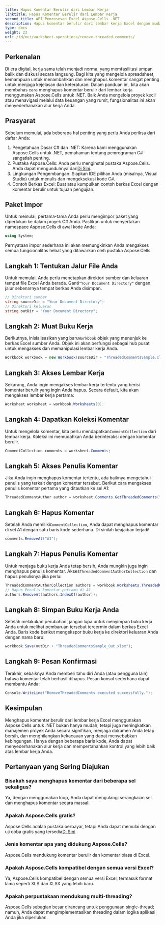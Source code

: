 ```yaml
---
title: Hapus Komentar Berulir dari Lembar Kerja
linktitle: Hapus Komentar Berulir dari Lembar Kerja
second_title: API Pemrosesan Excel Aspose.Cells .NET
description: Hapus komentar berulir dari lembar kerja Excel dengan mudah menggunakan Aspose.Cells for .NET dengan panduan langkah demi langkah ini. Sederhanakan pengelolaan Excel Anda.
type: docs
weight: 23
url: /id/net/worksheet-operations/remove-threaded-comments/
---
```

## Perkenalan
Di era digital, kerja sama telah menjadi norma, yang memfasilitasi umpan balik dan diskusi secara langsung. Bagi kita yang mengelola spreadsheet, kemampuan untuk menambahkan dan menghapus komentar sangat penting untuk menjaga kejelasan dan keteraturan. Dalam panduan ini, kita akan membahas cara menghapus komentar berulir dari lembar kerja menggunakan Aspose.Cells untuk .NET. Baik Anda mengelola proyek kecil atau menavigasi melalui data keuangan yang rumit, fungsionalitas ini akan menyederhanakan alur kerja Anda.
## Prasyarat
Sebelum memulai, ada beberapa hal penting yang perlu Anda periksa dari daftar Anda:
1. Pengetahuan Dasar C# dan .NET: Karena kami menggunakan Aspose.Cells untuk .NET, pemahaman tentang pemrograman C# sangatlah penting.
2.  Pustaka Aspose.Cells: Anda perlu menginstal pustaka Aspose.Cells. Anda dapat mengunduhnya dari[Di Sini](https://releases.aspose.com/cells/net/).
3. Lingkungan Pengembangan: Siapkan IDE pilihan Anda (misalnya, Visual Studio) untuk menulis dan mengeksekusi kode C#.
4. Contoh Berkas Excel: Buat atau kumpulkan contoh berkas Excel dengan komentar berulir untuk tujuan pengujian.
## Paket Impor
Untuk memulai, pertama-tama Anda perlu mengimpor paket yang diperlukan ke dalam proyek C# Anda. Pastikan untuk menyertakan namespace Aspose.Cells di awal kode Anda:
```csharp
using System;
```
Pernyataan impor sederhana ini akan memungkinkan Anda mengakses semua fungsionalitas hebat yang ditawarkan oleh pustaka Aspose.Cells.
## Langkah 1: Tentukan Jalur File Anda
 Untuk memulai, Anda perlu menetapkan direktori sumber dan keluaran tempat file Excel Anda berada. Ganti`"Your Document Directory"` dengan jalur sebenarnya tempat berkas Anda disimpan.
```csharp
// Direktori sumber
string sourceDir = "Your Document Directory";
// Direktori keluaran
string outDir = "Your Document Directory";
```
## Langkah 2: Muat Buku Kerja
 Berikutnya, inisialisasikan yang baru`Workbook` objek yang menunjuk ke berkas Excel sumber Anda. Objek ini akan berfungsi sebagai hub pusat untuk mengakses dan memanipulasi lembar kerja Anda.
```csharp
Workbook workbook = new Workbook(sourceDir + "ThreadedCommentsSample.xlsx");
```
## Langkah 3: Akses Lembar Kerja
Sekarang, Anda ingin mengakses lembar kerja tertentu yang berisi komentar berulir yang ingin Anda hapus. Secara default, kita akan mengakses lembar kerja pertama:
```csharp
Worksheet worksheet = workbook.Worksheets[0];
```
## Langkah 4: Dapatkan Koleksi Komentar
 Untuk mengelola komentar, kita perlu mendapatkan`CommentCollection` dari lembar kerja. Koleksi ini memudahkan Anda berinteraksi dengan komentar berulir.
```csharp
CommentCollection comments = worksheet.Comments;
```
## Langkah 5: Akses Penulis Komentar
Jika Anda ingin menghapus komentar tertentu, ada baiknya mengetahui penulis yang terkait dengan komentar tersebut. Berikut cara mengakses penulis komentar pertama yang ditautkan ke sel A1:
```csharp
ThreadedCommentAuthor author = worksheet.Comments.GetThreadedComments("A1")[0].Author;
```
## Langkah 6: Hapus Komentar
 Setelah Anda memiliki`CommentCollection`, Anda dapat menghapus komentar di sel A1 dengan satu baris kode sederhana. Di sinilah keajaiban terjadi!
```csharp
comments.RemoveAt("A1");
```
## Langkah 7: Hapus Penulis Komentar
 Untuk menjaga buku kerja Anda tetap bersih, Anda mungkin juga ingin menghapus penulis komentar. Akses`ThreadedCommentAuthorCollection` dan hapus penulisnya jika perlu:
```csharp
ThreadedCommentAuthorCollection authors = workbook.Worksheets.ThreadedCommentAuthors;
// Hapus Penulis komentar pertama di A1
authors.RemoveAt(authors.IndexOf(author));
```
## Langkah 8: Simpan Buku Kerja Anda
Setelah melakukan perubahan, jangan lupa untuk menyimpan buku kerja Anda untuk melihat pembaruan tersebut tercermin dalam berkas Excel Anda. Baris kode berikut mengekspor buku kerja ke direktori keluaran Anda dengan nama baru:
```csharp
workbook.Save(outDir + "ThreadedCommentsSample_Out.xlsx");
```
## Langkah 9: Pesan Konfirmasi
Terakhir, sebaiknya Anda memberi tahu diri Anda (atau pengguna lain) bahwa komentar telah berhasil dihapus. Pesan konsol sederhana dapat membantu Anda:
```csharp
Console.WriteLine("RemoveThreadedComments executed successfully.");
```
## Kesimpulan
Menghapus komentar berulir dari lembar kerja Excel menggunakan Aspose.Cells untuk .NET bukan hanya mudah; tetapi juga meningkatkan manajemen proyek Anda secara signifikan, menjaga dokumen Anda tetap bersih, dan menghilangkan kekacauan yang dapat menyebabkan kebingungan. Hanya dengan beberapa baris kode, Anda dapat menyederhanakan alur kerja dan mempertahankan kontrol yang lebih baik atas lembar kerja Anda.
## Pertanyaan yang Sering Diajukan
### Bisakah saya menghapus komentar dari beberapa sel sekaligus?
Ya, dengan menggunakan loop, Anda dapat mengulangi serangkaian sel dan menghapus komentar secara massal.
### Apakah Aspose.Cells gratis?
 Aspose.Cells adalah pustaka berbayar, tetapi Anda dapat memulai dengan uji coba gratis yang tersedia[Di Sini](https://releases.aspose.com/).
### Jenis komentar apa yang didukung Aspose.Cells?
Aspose.Cells mendukung komentar berulir dan komentar biasa di Excel.
### Apakah Aspose.Cells kompatibel dengan semua versi Excel?
Ya, Aspose.Cells kompatibel dengan semua versi Excel, termasuk format lama seperti XLS dan XLSX yang lebih baru.
### Apakah perpustakaan mendukung multi-threading?
Aspose.Cells sebagian besar dirancang untuk penggunaan single-thread; namun, Anda dapat mengimplementasikan threading dalam logika aplikasi Anda jika diperlukan.
